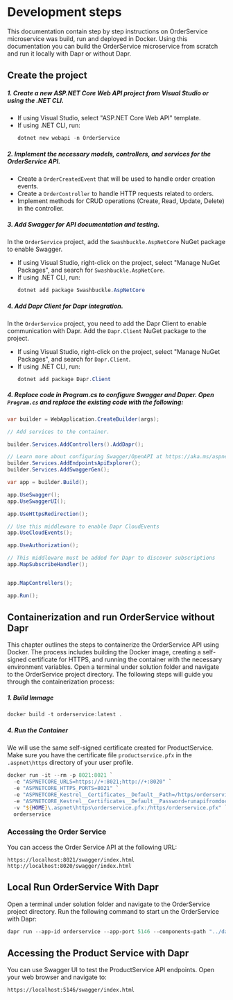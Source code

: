 # Development steps
This documentation contain step by step instructions on OrderService microservice was build, run and deployed in Docker. 
Using this documentation you can build the OrderService microservice from scratch and run it locally with Dapr or without Dapr.

## Create the project
##### 1. Create a new ASP.NET Core Web API project from Visual Studio or using the .NET CLI.
   - If using Visual Studio, select "ASP.NET Core Web API" template.
   - If using .NET CLI, run:
	 ```powershell
	 dotnet new webapi -n OrderService
	 ```
##### 2. Implement the necessary models, controllers, and services for the OrderService API.
   - Create a `OrderCreatedEvent` that will be used to handle order creation events.
   - Create a `OrderController` to handle HTTP requests related to orders.
   - Implement methods for CRUD operations (Create, Read, Update, Delete) in the controller.

##### 3. Add Swagger for API documentation and testing.
   In the `OrderService` project, add the `Swashbuckle.AspNetCore` NuGet package to enable Swagger.
   - If using Visual Studio, right-click on the project, select "Manage NuGet Packages", and search for `Swashbuckle.AspNetCore`.
   - If using .NET CLI, run:
	 ```powershell
	 dotnet add package Swashbuckle.AspNetCore
	 ``` 
##### 4. Add Dapr Client for Dapr integration.
  In the `OrderService` project, you need to add the Dapr Client to enable communication with Dapr.
  Add the `Dapr.Client` NuGet package to the project.
   - If using Visual Studio, right-click on the project, select "Manage NuGet Packages", and search for `Dapr.Client`.
   - If using .NET CLI, run:
	 ```powershell
	 dotnet add package Dapr.Client
	 ```

##### 4. Replace code in Program.cs to configure Swagger and Daper. Open `Program.cs` and replace the existing code with the following:
```csharp
var builder = WebApplication.CreateBuilder(args);

// Add services to the container.

builder.Services.AddControllers().AddDapr();

// Learn more about configuring Swagger/OpenAPI at https://aka.ms/aspnetcore/swashbuckle
builder.Services.AddEndpointsApiExplorer();
builder.Services.AddSwaggerGen();

var app = builder.Build();

app.UseSwagger();
app.UseSwaggerUI();

app.UseHttpsRedirection();

// Use this middleware to enable Dapr CloudEvents
app.UseCloudEvents();

app.UseAuthorization();

// This middleware must be added for Dapr to discover subscriptions
app.MapSubscribeHandler();


app.MapControllers();

app.Run();
```

## Containerization and run OrderService without Dapr
  
This chapter outlines the steps to containerize the OrderService API using Docker. The process includes building the Docker image, creating a self-signed certificate for HTTPS, and running the container with the necessary environment variables.
Open a terminal under solution folder and navigate to the OrderService project directory. The following steps will guide you through the containerization process:

##### 1. Build Immage
```powershell
docker build -t orderservice:latest .
```

##### 4. Run the Container
We will use the same self-signed certificate created for ProductService. Make sure you have the certificate file `productservice.pfx` in the `.aspnet\https` directory of your user profile.
```powershell
docker run -it --rm -p 8021:8021 `
  -e "ASPNETCORE_URLS=https://+:8021;http://+:8020" `
  -e "ASPNETCORE_HTTPS_PORTS=8021" `
  -e "ASPNETCORE_Kestrel__Certificates__Default__Path=/https/orderservice.pfx" `
  -e "ASPNETCORE_Kestrel__Certificates__Default__Password=runapifromdocker" `
  -v "${HOME}\.aspnet\https\orderservice.pfx:/https/orderservice.pfx" `
  orderservice
```

### Accessing the Order Service
You can access the Order Service API at the following URL:
```
https://localhost:8021/swagger/index.html
http://localhost:8020/swagger/index.html
```
## Local Run OrderService With Dapr
Open a terminal under solution folder and navigate to the OrderService project directory. 
Run the following command to start un the OrderService with Dapr:
```powershell
dapr run --app-id orderservice --app-port 5146 --components-path "../dapr/components" -- dotnet run
```
## Accessing the Product Service with Dapr
You can use Swagger UI to test the ProductService API endpoints. Open your web browser and navigate to:
```
https://localhost:5146/swagger/index.html
```

